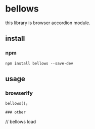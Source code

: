 # bellows

this library is browser accordion module.

## install

### npm
```npm install bellows --save-dev```


## usage

### browserify
```var bellows = require('bellows');
bellows();

### other
```
<script src="jquery.js"></script>
<script src="bellows.js"></script>
<script src="app.js"></script> // bellows load
```

